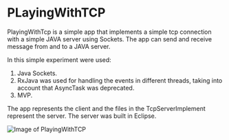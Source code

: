 # PLayingWithTCP

PlayingWithTcp is a simple app that implements a simple tcp connection with a simple JAVA server using Sockets. 
The app can send and receive message from and to a JAVA server.

In this simple experiment were used: 

1. Java Sockets. 
2. RxJava was used for handling the events in different threads, taking into account that AsyncTask was deprecated. 
3. MVP. 

The app represents the client and the files in the TcpServerImplement represent the server. The server was built in Eclipse. 

![Image of PlayingWithTCP](https://.github.com/images/yaktocat.png)
